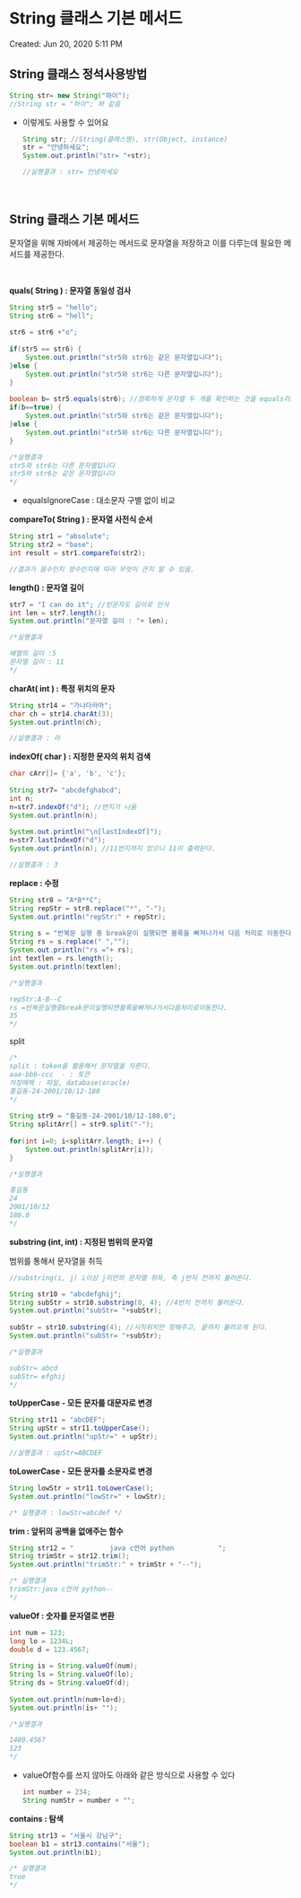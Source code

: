 # String 클래스 기본 메서드

Created: Jun 20, 2020 5:11 PM

## **String 클래스 정석사용방법**

```java
String str= new String("하이");
//String str = "하이"; 와 같음
```

- 이렇게도 사용할 수 있어요

    ```java
    String str; //String(클래스명), str(Object, instance)
    str = "안녕하세요";
    System.out.println("str= "+str);

    //실행결과 : str= 안녕하세요
    ```

<br/>

## String 클래스 기본 메서드

문자열을 위해 자바에서 제공하는 메서드로 문자열을 저장하고 이를 다루는데 필요한 메서드를 제공한다.

<br/>

**quals( String ) : 문자열 동일성 검사**

```java
String str5 = "hello";
String str6 = "hell";
		
str6 = str6 +"o";
		
if(str5 == str6) {
	System.out.println("str5와 str6는 같은 문자열입니다");
}else {
	System.out.println("str5와 str6는 다른 문자열입니다");
}
		
boolean b= str5.equals(str6); //정확하게 문자열 두 개를 확인하는 것을 equals라고 한다.
if(b==true) {
	System.out.println("str5와 str6는 같은 문자열입니다");
}else {
	System.out.println("str5와 str6는 다른 문자열입니다");
}

/*실행결과
str5와 str6는 다른 문자열입니다
str5와 str6는 같은 문자열입니다
*/
```

- equalsIgnoreCase : 대소문자 구별 없이 비교

**compareTo( String ) : 문자열 사전식 순서**

```java
String str1 = "absolute";
String str2 = "base";
int result = str1.compareTo(str2);

//결과가 음수인지 양수인지에 따라 무엇이 큰지 알 수 있음.
```

**length() : 문자열 길이**

```java
str7 = "I can do it"; //빈문자도 길이로 인식
int len = str7.length();
System.out.println("문자열 길이 : "+ len);

/*실행결과

배열의 길이 :5
문자열 길이 : 11
*/
```

**charAt( int )  : 특정 위치의 문자**

```java
String str14 = "가나다라마";
char ch = str14.charAt(3);
System.out.println(ch);

//실행결과 : 라
```

**indexOf( char )  : 지정한 문자의 위치 검색**

```java
char cArr[]= {'a', 'b', 'c'};
		
String str7= "abcdefghabcd";
int n;
n=str7.indexOf("d"); //번지가 나옴
System.out.println(n);
		
System.out.println("\n[lastIndexOf]");
n=str7.lastIndexOf("d");
System.out.println(n); //11번지까지 있으니 11이 출력된다.

//실행결과 : 3
```

**replace : 수정**

```java
String str8 = "A*B**C";
String repStr = str8.replace("*", "-");
System.out.println("repStr:" + repStr);
		
String s = "반복문 실행 중 break문이 실행되면 블록을 빠져나가서 다음 처리로 이동한다.";
String rs = s.replace(" ","");
System.out.println("rs ="+ rs);
int textlen = rs.length();
System.out.println(textlen);

/*실행결과

repStr:A-B--C
rs =반복문실행중break문이실행되면블록을빠져나가서다음처리로이동한다.
35
*/
```

split

```java
/*
split : token을 활용해서 문자열을 자른다.		  
aaa-bbb-ccc  - : 토큰 	  
저장매체 : 파일, database(oracle) 	   
홍길동-24-2001/10/12-180
*/
		
String str9 = "홍길동-24-2001/10/12-180.0";
String splitArr[] = str9.split("-");
		
for(int i=0; i<splitArr.length; i++) {
	System.out.println(splitArr[i]);
}

/*실행결과

홍길동
24
2001/10/12
180.0
*/
```

**substring (int, int) : 지정된 범위의 문자열**

범위를 통해서 문자열을 취득

```java
//substring(i, j) i이상 j미만의 문자열 취득, 즉 j번지 전까지 불러온다. 

String str10 = "abcdefghij";
String subStr = str10.substring(0, 4); //4번지 전까지 불러온다.
System.out.println("subStr= "+subStr);
		
subStr = str10.substring(4); //시작위치만 정해주고, 끝까지 불러오게 된다.
System.out.println("subStr= "+subStr);

/*실행결과

subStr= abcd
subStr= efghij
*/
```

**toUpperCase - 모든 문자를 대문자로 변경**

```java
String str11 = "abcDEF";
String upStr = str11.toUpperCase();
System.out.println("upStr=" + upStr);

//실행결과 : upStr=ABCDEF
```

**toLowerCase - 모든 문자를 소문자로 변경**

```java
String lowStr = str11.toLowerCase();
System.out.println("lowStr=" + lowStr);

/* 실행결과 : lowStr=abcdef */
```

**trim : 앞뒤의 공백을 없애주는 함수**

```java
String str12 = "         java c언어 python           ";
String trimStr = str12.trim();
System.out.println("trimStr:" + trimStr + "--");

/* 실행결과
trimStr:java c언어 python--
*/
```

**valueOf : 숫자를 문자열로 변환**

```java
int num = 123;
long lo = 1234L;
double d = 123.4567;
		
String is = String.valueOf(num);
String ls = String.valueOf(lo);
String ds = String.valueOf(d);
		
System.out.println(num+lo+d);
System.out.println(is+ "");

/*실행결과

1480.4567
123
*/
```

- valueOf함수를 쓰지 않아도 아래와 같은 방식으로 사용할 수 있다

    ```java
    int number = 234;
    String numStr = number + "";
    ```

**contains : 탐색**

```java
String str13 = "서울시 강남구";
boolean b1 = str13.contains("서울");
System.out.println(b1);

/* 실행결과
true
*/
```